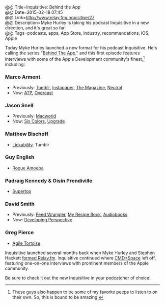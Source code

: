 @@ Title=Inquisitive: Behind the App    
@@ Date=2015-02-18 07:45  
@@ Link=http://www.relay.fm/inquisitive/27  
@@ Description=Myke Hurley is taking his podcast Inquisitive in a new direction, and it's great so far.    
@@ Tags=podcasts, apps, App Store, industry, recommendations, iOS, Apple      

Today Myke Hurley launched a new format for his podcast Inquisitive. He's calling the series "[Behind The App](http://www.extras.relay.fm/blog/2015/2/18/inquisitive-behind-the-app)," and this first episode features interviews with some of the Apple Development community's finest,[^cf] including:

### Marco Arment

* Previously: [Tumblr](https://tumblr.com/), [Instapaper](www.instapaper.com), [The Magazine](the-magazine.org), [Neutral](http://neutral.fm/)
* Now: [ATP](atp.fm), [Overcast](overcast.fm)

### Jason Snell

* Previously: [Macworld](macworld.com)
* Now: [Six Colors](sixcolors.com), [Upgrade](http://www.relay.fm/upgrade)
	
### Matthew Bischoff

* [Lickability](http://lickability.com/), Tumblr
	
### Guy English

* [Rogue Amoeba](http://www.rogueamoeba.com/)
	
### Padraig Kennedy & Oisín Prendiville

* [Supertop](supertop.co)
	
### David Smith

* Previously: [Feed Wrangler](https://feedwrangler.net/), [My Recipe Book](https://itunes.apple.com/us/app/my-recipe-book-your-recipes/id375811859?mt=8), [Audiobooks](https://itunes.apple.com/us/app/audiobooks/id311507490?mt=8)
* Now: [Developing Perspective](http://developingperspective.com/)
	
### Greg Pierce

* [Agile Tortoise](http://agiletortoise.com)

Inquisitive launched several months back when Myke Hurley and Stephen Hackett [formed Relay.fm](http://www.extras.relay.fm/blog/2014/8/17/how-to-subscribe). Inquisitive continued where [CMD+Space](http://5by5.tv/cmdspace) left off, featuring one-on-one interviews with prominent members of the Apple community.

Be sure to check it out the new Inquisitive in your podcatcher of choice!

[^cf]: These guys also happen to be some of my favorite peeps to listen to on their own. So, this is bound to be amazing. 